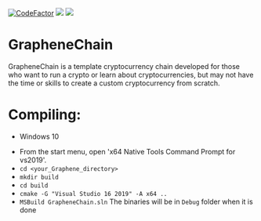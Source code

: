 [![CodeFactor](https://www.codefactor.io/repository/github/graphene-dev/graphenechain/badge/master)](https://www.codefactor.io/repository/github/graphene-dev/graphenechain/overview/master)
[![](https://tokei.rs/b1/github/Graphene-Dev/GrapheneChain?category=lines)](https://github.com/Graphene-Dev/GrapheneChain)
[![](https://tokei.rs/b1/github/Graphene-Dev/GrapheneChain?category=files)](https://github.com/Graphene-Dev/GrapheneChain)

# GrapheneChain
GrapheneChain is a template cryptocurrency chain 
developed for those who want to run a crypto 
or learn about cryptocurrencies, 
but may not have the time or skills 
to create a custom cryptocurrency from scratch.








# Compiling:
* Windows 10
- From the start menu, open 'x64 Native Tools Command Prompt for vs2019'.
- `cd <your_Graphene_directory>`
- `mkdir build`
- `cd build`
- `cmake -G "Visual Studio 16 2019" -A x64 ..`
- `MSBuild GrapheneChain.sln`
The binaries will be in `Debug` folder when it is done
  